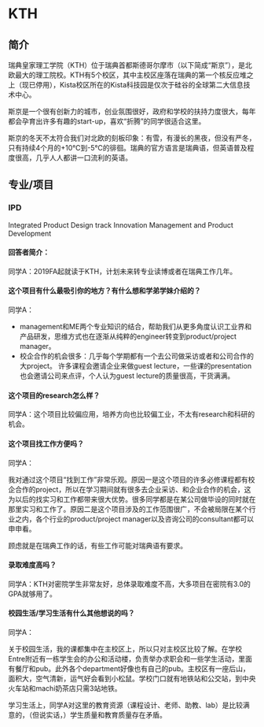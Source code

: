 # KTH

## 简介 <a id="introduction"></a>

瑞典皇家理工学院（KTH）位于瑞典首都斯德哥尔摩市（以下简成“斯京”），是北欧最大的理工院校。KTH有5个校区，其中主校区座落在瑞典的第一个核反应堆之上（现已停用），Kista校区所在的Kista科技园是仅次于硅谷的全球第二大信息技术中心。

斯京是一个很有创新力的城市，创业氛围很好，政府和学校的扶持力度很大，每年都会孕育出许多有趣的start-up，喜欢“折腾”的同学很适合这里。

斯京的冬天不太符合我们对北欧的刻板印象：有雪，有漫长的黑夜，但没有严冬，只有持续4个月的+10℃到-5℃的徘徊。瑞典的官方语言是瑞典语，但英语普及程度很高，几乎人人都讲一口流利的英语。

## 专业/项目 <a id="zhuan-ye-xiang-mu"></a>

### IPD <a id="cs"></a>

Integrated Product Design track Innovation Management and Product Development

#### 回答者简介：

同学A：2019FA起就读于KTH，计划未来转专业读博或者在瑞典工作几年。

#### 这个项目有什么最吸引你的地方？有什么想和学弟学妹介绍的？

同学A：

* management和ME两个专业知识的结合，帮助我们从更多角度认识工业界和产品研发，思维方式也在逐渐从纯粹的engineer转变到product/project manager。
* 校企合作的机会很多：几乎每个学期都有一个去公司做采访或者和公司合作的大project。 许多课程会邀请企业来做guest lecture，一些课的presentation也会邀请公司来点评，个人认为guest lecture的质量很高，干货满满。

#### 这个项目的research怎么样？

同学A：这个项目比较偏应用，培养方向也比较偏工业，不太有research和科研的机会。

#### 这个项目找工作方便吗？

同学A：

我对通过这个项目“找到工作”非常乐观。原因一是这个项目的许多必修课程都有校企合作的project，所以在学习期间就有很多去企业采访、和企业合作的机会，这为以后的找实习和工作都带来很大优势。很多同学都是在某公司做毕设的同时就在那里实习和工作了。原因二是这个项目涉及的工作范围很广，不会被局限在某个行业之内，各个行业的product/project manager以及咨询公司的consultant都可以申申看。

顾虑就是在瑞典工作的话，有些工作可能对瑞典语有要求。

#### 录取难度高吗？

同学A：KTH对密院学生非常友好，总体录取难度不高，大多项目在密院有3.0的GPA就够用了。

#### 校园生活/学习生活有什么其他想说的吗？

同学A：

关于校园生活，我的课都集中在主校区上，所以只对主校区比较了解。在学校Entre附近有一栋学生会的办公和活动楼，负责举办求职会和一些学生活动，里面有餐厅和pub。此外各个department好像也有自己的pub。主校区有一座后山，面积大，空气清新，运气好会看到小松鼠。学校门口就有地铁站和公交站，到中央火车站和machi奶茶店只需3站地铁。

学习生活上，同学A对这里的教育资源（课程设计、老师、助教、lab）是比较满意的，（但说实话，）学生质量和教育质量存在矛盾。

